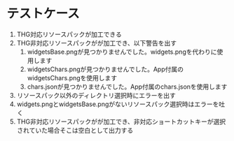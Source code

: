 # テストケース

1. THG対応リソースパックが加工できる
2. THG非対応リソースパックがが加工でき、以下警告を出す
   1. widgetsBase.pngが見つかりませんでした。widgets.pngを代わりに使用します
   2. widgetsChars.pngが見つかりませんでした。App付属のwidgetsChars.pngを使用します
   3. chars.jsonが見つかりませんでした。App付属のchars.jsonを使用します
3. リソースパック以外のディレクトリ選択時にエラーを出す
4. widgets.pngとwidgetsBase.pngがないリソースパック選択時はエラーを吐く
5. THG非対応リソースパックがが加工でき、非対応ショートカットキーが選択されていた場合そこは空白として出力する
